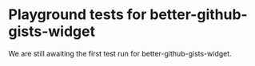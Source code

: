 # Playground tests for better-github-gists-widget
We are still awaiting the first test run for better-github-gists-widget.
